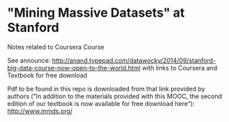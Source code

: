 "Mining Massive Datasets" at Stanford  
=====================================
Notes related to Coursera Course 

See announce: 
http://anand.typepad.com/datawocky/2014/09/stanford-big-data-course-now-open-to-the-world.html 
with links to Coursera and Textbook for free download

Pdf to be found in this repo is downloaded from that link provided by authors ("In addition to the materials provided with this MOOC, the second edition of our textbook is now available for free download here"):
http://www.mmds.org/

